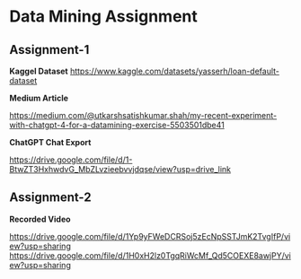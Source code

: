 # Data Mining Assignment

## Assignment-1

**Kaggel Dataset**
https://www.kaggle.com/datasets/yasserh/loan-default-dataset

**Medium Article**

https://medium.com/@utkarshsatishkumar.shah/my-recent-experiment-with-chatgpt-4-for-a-datamining-exercise-5503501dbe41

**ChatGPT Chat Export**

https://drive.google.com/file/d/1-BtwZT3HxhwdvG_MbZLvzieebvvjdqse/view?usp=drive_link


## Assignment-2

**Recorded Video**

https://drive.google.com/file/d/1Yp9yFWeDCRSoj5zEcNpSSTJmK2TvgIfP/view?usp=sharing
https://drive.google.com/file/d/1H0xH2lz0TgqRiWcMf_Qd5COEXE8awjPY/view?usp=sharing